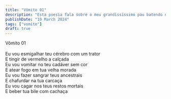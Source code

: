 ```yaml
---
title: "Vômito 01"
description: "Esta poesia fala sobre o meu grandissíssimo pau batendo numa botija de 13 kilos."
publishDate: "10 March 2024"
tags: ["vomito"]
draft: true
---
```


Vômito 01<br>
<br>
Eu vou esmigalhar teu cérebro com um trator<br>
E tingir de vermelho a calçada<br>
Eu vou vomitar no teu cadáver sem cor<br>
E atear fogo em tua velha morada<br>
Eu vou fazer sangrar teus ancestrais<br>
E chafurdar na tua carcaça<br>
Eu vou cagar nos teus restos mortais<br>
E beber tua bile com cachaça<br>